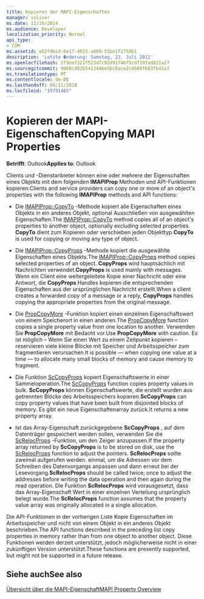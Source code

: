 ```yaml
---
title: Kopieren der MAPI-Eigenschaften
manager: soliver
ms.date: 11/16/2014
ms.audience: Developer
localization_priority: Normal
api_type:
- COM
ms.assetid: a52f4bcd-6e17-4623-a469-53be1f2758b1
description: 'Letzte �nderung: Samstag, 23. Juli 2011'
ms.openlocfilehash: 2f9ee7221f523d7c92d91746f5cd719fad821a27
ms.sourcegitcommit: 9d60cd82b5413446e5bc8ace2cd689f683fb41a7
ms.translationtype: MT
ms.contentlocale: de-DE
ms.lasthandoff: 06/11/2018
ms.locfileid: "19791465"
---
```

# <a name="copying-mapi-properties"></a><span data-ttu-id="8db93-103">Kopieren der MAPI-Eigenschaften</span><span class="sxs-lookup"><span data-stu-id="8db93-103">Copying MAPI Properties</span></span>

  
  
<span data-ttu-id="8db93-104">**Betrifft**: Outlook</span><span class="sxs-lookup"><span data-stu-id="8db93-104">**Applies to**: Outlook</span></span> 
  
<span data-ttu-id="8db93-105">Clients und -Dienstanbieter können eine oder mehrere der Eigenschaften eines Objekts mit dem folgenden **IMAPIProp** Methoden und API-Funktionen kopieren:</span><span class="sxs-lookup"><span data-stu-id="8db93-105">Clients and service providers can copy one or more of an object's properties with the following **IMAPIProp** methods and API functions:</span></span> 
  
- <span data-ttu-id="8db93-106">Die [IMAPIProp::CopyTo](imapiprop-copyto.md) -Methode kopiert alle Eigenschaften eines Objekts in ein anderes Objekt, optional Ausschließen von ausgewählten Eigenschaften.</span><span class="sxs-lookup"><span data-stu-id="8db93-106">The [IMAPIProp::CopyTo](imapiprop-copyto.md) method copies all of an object's properties to another object, optionally excluding selected properties.</span></span> <span data-ttu-id="8db93-107">**CopyTo** dient zum Kopieren oder verschieben jeden Objekttyp.</span><span class="sxs-lookup"><span data-stu-id="8db93-107">**CopyTo** is used for copying or moving any type of object.</span></span> 
    
- <span data-ttu-id="8db93-108">Die [IMAPIProp::CopyProps](imapiprop-copyprops.md) -Methode kopiert die ausgewählte Eigenschaften eines Objekts.</span><span class="sxs-lookup"><span data-stu-id="8db93-108">The [IMAPIProp::CopyProps](imapiprop-copyprops.md) method copies selected properties of an object.</span></span> <span data-ttu-id="8db93-109">**CopyProps** wird hauptsächlich mit Nachrichten verwendet.</span><span class="sxs-lookup"><span data-stu-id="8db93-109">**CopyProps** is used mainly with messages.</span></span> <span data-ttu-id="8db93-110">Wenn ein Client eine weitergeleitete Kopie einer Nachricht oder eine Antwort, die **CopyProps** Handles kopieren die entsprechenden Eigenschaften aus der ursprünglichen Nachricht erstellt.</span><span class="sxs-lookup"><span data-stu-id="8db93-110">When a client creates a forwarded copy of a message or a reply, **CopyProps** handles copying the appropriate properties from the original message.</span></span> 
    
- <span data-ttu-id="8db93-111">Die [PropCopyMore](propcopymore.md) -Funktion kopiert einen einzelnen Eigenschaftswert von einem Speicherort in einen anderen.</span><span class="sxs-lookup"><span data-stu-id="8db93-111">The [PropCopyMore](propcopymore.md) function copies a single property value from one location to another.</span></span> <span data-ttu-id="8db93-112">Verwenden Sie **PropCopyMore** mit Bedacht vor.</span><span class="sxs-lookup"><span data-stu-id="8db93-112">Use **PropCopyMore** with caution.</span></span> <span data-ttu-id="8db93-113">Es ist möglich – Wenn Sie einen Wert zu einem Zeitpunkt kopieren – reservieren viele kleine Blöcke mit Speicher und Arbeitsspeicher zum fragmentieren verursachen.</span><span class="sxs-lookup"><span data-stu-id="8db93-113">It is possible — when copying one value at a time — to allocate many small blocks of memory and cause memory to fragment.</span></span> 
    
- <span data-ttu-id="8db93-114">Die Funktion [ScCopyProps](sccopyprops.md) kopiert Eigenschaftswerte in einer Sammeloperation.</span><span class="sxs-lookup"><span data-stu-id="8db93-114">The [ScCopyProps](sccopyprops.md) function copies property values in bulk.</span></span> <span data-ttu-id="8db93-115">**ScCopyProps** können Eigenschaftswerte, die erstellt wurden aus getrennten Blöcke des Arbeitsspeichers kopieren.</span><span class="sxs-lookup"><span data-stu-id="8db93-115">**ScCopyProps** can copy property values that have been built from disjointed blocks of memory.</span></span> <span data-ttu-id="8db93-116">Es gibt ein neue Eigenschaftenarray zurück.</span><span class="sxs-lookup"><span data-stu-id="8db93-116">It returns a new property array.</span></span> 
    
- <span data-ttu-id="8db93-117">Ist das Array-Eigenschaft zurückgegebene **ScCopyProps** , auf dem Datenträger gespeichert werden sollen, verwenden Sie die [ScRelocProps](screlocprops.md) -Funktion, um den Zeiger anzupassen.</span><span class="sxs-lookup"><span data-stu-id="8db93-117">If the property array returned by **ScCopyProps** is to be stored on disk, use the [ScRelocProps](screlocprops.md) function to adjust the pointers.</span></span> <span data-ttu-id="8db93-118">**ScRelocProps** sollte zweimal aufgerufen werden. einmal, um die Adressen vor dem Schreiben des Datenvorgangs anpassen und dann erneut bei der Lesevorgang.</span><span class="sxs-lookup"><span data-stu-id="8db93-118">**ScRelocProps** should be called twice; once to adjust the addresses before writing the data operation and then again during the read operation.</span></span> <span data-ttu-id="8db93-119">Die Funktion **ScRelocProps** wird vorausgesetzt, dass das Array-Eigenschaft Wert in einer einzelnen Verteilung ursprünglich belegt wurde.</span><span class="sxs-lookup"><span data-stu-id="8db93-119">The **ScRelocProps** function assumes that the property value array was originally allocated in a single allocation.</span></span> 
    
<span data-ttu-id="8db93-120">Die API-Funktionen in der vorherigen Liste Kopie Eigenschaften im Arbeitsspeicher und nicht von einem Objekt in ein anderes Objekt beschrieben.</span><span class="sxs-lookup"><span data-stu-id="8db93-120">The API functions described in the preceding list copy properties in memory rather than from one object to another object.</span></span> <span data-ttu-id="8db93-121">Diese Funktionen werden derzeit unterstützt, jedoch möglicherweise nicht in einer zukünftigen Version unterstützt.</span><span class="sxs-lookup"><span data-stu-id="8db93-121">These functions are presently supported, but might not be supported in a future release.</span></span>
  
## <a name="see-also"></a><span data-ttu-id="8db93-122">Siehe auch</span><span class="sxs-lookup"><span data-stu-id="8db93-122">See also</span></span>



[<span data-ttu-id="8db93-123">Übersicht über die MAPI-Eigenschaft</span><span class="sxs-lookup"><span data-stu-id="8db93-123">MAPI Property Overview</span></span>](mapi-property-overview.md)

